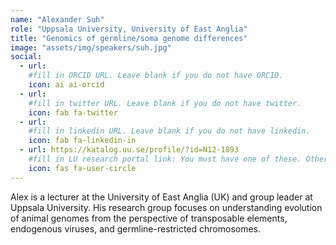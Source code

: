 ```yaml
---
name: "Alexander Suh"
role: "Uppsala University, University of East Anglia"
title: "Genomics of germline/soma genome differences"
image: "assets/img/speakers/suh.jpg"
social:
  - url:
    #fill in ORCID URL. Leave blank if you do not have ORCID.
    icon: ai ai-orcid
  - url:
    #fill in twitter URL. Leave blank if you do not have twitter.
    icon: fab fa-twitter
  - url:
    #fill in linkedin URL. Leave blank if you do not have linkedin.
    icon: fab fa-linkedin-in
  - url: https://katalog.uu.se/profile/?id=N12-1893
    #fill in LU research portal link: You must have one of these. Otherwise, leave blank.
    icon: fas fa-user-circle
---
```


Alex is a lecturer at the University of East Anglia (UK) and group leader at Uppsala University. His research group focuses on understanding evolution of animal genomes from the perspective of transposable elements, endogenous viruses, and germline-restricted chromosomes.
